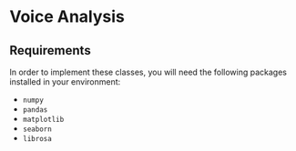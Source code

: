 # Voice Analysis

## Requirements

In order to implement these classes, you will need the following packages installed in your environment:

* `numpy` 
* `pandas`
* `matplotlib`
* `seaborn`
* `librosa`

